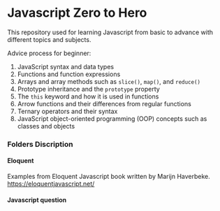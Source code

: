 # Javascript Zero to Hero

This repository used for learning Javascript from basic to advance with different topics and subjects.

Advice process for beginner:

1. JavaScript syntax and data types
2. Functions and function expressions
3. Arrays and array methods such as `slice()`, `map()`, and `reduce()`
4. Prototype inheritance and the `prototype` property
5. The `this` keyword and how it is used in functions
6. Arrow functions and their differences from regular functions
7. Ternary operators and their syntax
8. JavaScript object-oriented programming (OOP) concepts such as classes and objects

### Folders Discription

#### Eloquent
Examples from Eloquent Javascript book written by Marijn Haverbeke.
https://eloquentjavascript.net/

#### Javascript question
